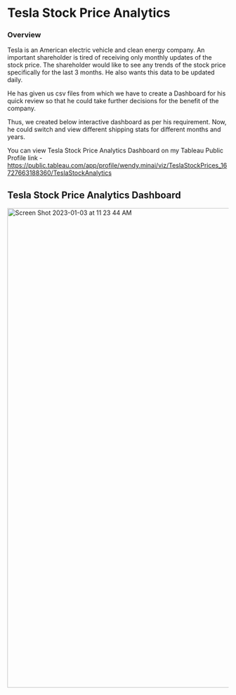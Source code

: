 # Tesla Stock Price Analytics

###  Overview 

Tesla is an American electric vehicle and clean energy company. 
An important shareholder is tired of receiving only monthly updates of the stock price. The shareholder would like to see any trends of the stock price specifically for the last 3 months. He also wants this data to be updated daily.

He has given us csv files from which we have to create a Dashboard for his quick review so that he could take further decisions for the benefit of the company.

Thus, we created below interactive dashboard as per his requirement. Now, he could switch and view different shipping stats for different months and years.   

You can view Tesla Stock Price Analytics Dashboard on my Tableau Public Profile link - https://public.tableau.com/app/profile/wendy.minai/viz/TeslaStockPrices_16727663188360/TeslaStockAnalytics 


##  Tesla Stock Price Analytics Dashboard
<img width="1093" alt="Screen Shot 2023-01-03 at 11 23 44 AM" src="https://user-images.githubusercontent.com/111389636/210408965-7fa986c5-3999-48ae-8266-41641467221b.png">









